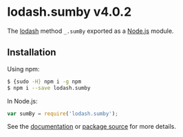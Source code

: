 # lodash.sumby v4.0.2

The [lodash](https://lodash.com/) method `_.sumBy` exported as a [Node.js](https://nodejs.org/) module.

## Installation

Using npm:
```bash
$ {sudo -H} npm i -g npm
$ npm i --save lodash.sumby
```

In Node.js:
```js
var sumBy = require('lodash.sumby');
```

See the [documentation](https://lodash.com/docs#sumBy) or [package source](https://github.com/lodash/lodash/blob/4.0.2-npm-packages/lodash.sumby) for more details.
